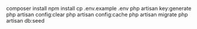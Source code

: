 composer install
npm install
cp .env.example .env
php artisan key:generate
php artisan config:clear
php artisan config:cache
php artisan migrate
php artisan db:seed